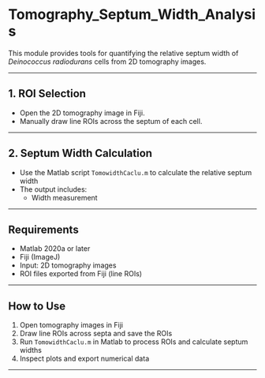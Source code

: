 # Tomography_Septum_Width_Analysis

This module provides tools for quantifying the relative septum width of *Deinococcus radiodurans* cells from 2D tomography images.

---

## 1. ROI Selection

- Open the 2D tomography image in Fiji.  
- Manually draw line ROIs across the septum of each cell.  


---

## 2. Septum Width Calculation

- Use the Matlab script `TomowidthCaclu.m` to calculate the relative septum width 
- The output includes:
  - Width measurement 


---

## Requirements

- Matlab 2020a or later  
- Fiji (ImageJ)  
- Input: 2D tomography images  
- ROI files exported from Fiji (line ROIs)

---

## How to Use

1. Open tomography images in Fiji  
2. Draw line ROIs across septa and save the ROIs  
3. Run `TomowidthCaclu.m` in Matlab to process ROIs and calculate septum widths  
4. Inspect plots and export numerical data

---
